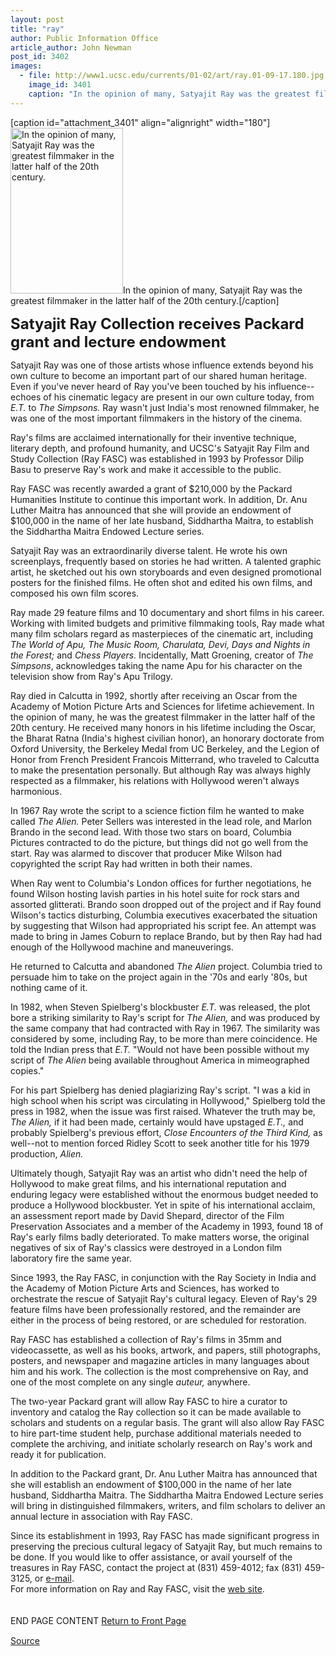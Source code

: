 ```yaml
---
layout: post
title: "ray"
author: Public Information Office
article_author: John Newman
post_id: 3402
images:
  - file: http://www1.ucsc.edu/currents/01-02/art/ray.01-09-17.180.jpg
    image_id: 3401
    caption: "In the opinion of many, Satyajit Ray was the greatest filmmaker in the latter half of the 20th century."
---
```


[caption id="attachment_3401" align="alignright" width="180"]<a href="http://dev-ucsc-news.pantheonsite.io/wp-content/uploads/2001/09/ray.01-09-17.180.jpg"><img class="size-full wp-image-3401" src="http://dev-ucsc-news.pantheonsite.io/wp-content/uploads/2001/09/ray.01-09-17.180.jpg" alt="In the opinion of many, Satyajit Ray was the greatest filmmaker in the latter half of the 20th century." width="180" height="265" /></a>In the opinion of many, Satyajit Ray was the greatest filmmaker in the latter half of the 20th century.[/caption]
<p>
  <font size="5"><b>Satyajit Ray Collection receives Packard grant and lecture endowment</b></font>
</p>
<p>
  Satyajit Ray was one of those artists whose influence extends beyond his own culture to become an important part of our shared human heritage. Even if you've never heard of Ray you've been touched by his influence--echoes of his cinematic legacy are present in our own culture today, from <i>E.T.</i> to <i>The Simpsons.</i> Ray wasn't just India's most renowned filmmaker, he was one of the most important filmmakers in the history of the cinema.
</p>Ray's films are acclaimed internationally for their inventive technique, literary depth, and profound humanity, and UCSC's Satyajit Ray Film and Study Collection (Ray FASC) was established in 1993 by Professor Dilip Basu to preserve Ray's work and make it accessible to the public.
<p>
  Ray FASC was recently awarded a grant of $210,000 by the Packard Humanities Institute to continue this important work. In addition, Dr. Anu Luther Maitra has announced that she will provide an endowment of $100,000 in the name of her late husband, Siddhartha Maitra, to establish the Siddhartha Maitra Endowed Lecture series.
</p>
<p>
  Satyajit Ray was an extraordinarily diverse talent. He wrote his own screenplays, frequently based on stories he had written. A talented graphic artist, he sketched out his own storyboards and even designed promotional posters for the finished films. He often shot and edited his own films, and composed his own film scores.
</p>
<p>
  Ray made 29 feature films and 10 documentary and short films in his career. Working with limited budgets and primitive filmmaking tools, Ray made what many film scholars regard as masterpieces of the cinematic art, including <i>The World of Apu, The Music Room, Charulata, Devi, Days and Nights in the Forest;</i> and <i>Chess Players.</i> Incidentally, Matt Groening, creator of <i>The Simpsons</i>, acknowledges taking the name Apu for his character on the television show from Ray's Apu Trilogy.
</p>
<p>
  Ray died in Calcutta in 1992, shortly after receiving an Oscar from the Academy of Motion Picture Arts and Sciences for lifetime achievement. In the opinion of many, he was the greatest filmmaker in the latter half of the 20th century. He received many honors in his lifetime including the Oscar, the Bharat Ratna (India's highest civilian honor), an honorary doctorate from Oxford University, the Berkeley Medal from UC Berkeley, and the Legion of Honor from French President Francois Mitterrand, who traveled to Calcutta to make the presentation personally. But although Ray was always highly respected as a filmmaker, his relations with Hollywood weren't always harmonious.
</p>
<p>
  In 1967 Ray wrote the script to a science fiction film he wanted to make called <i>The Alien.</i> Peter Sellers was interested in the lead role, and Marlon Brando in the second lead. With those two stars on board, Columbia Pictures contracted to do the picture, but things did not go well from the start. Ray was alarmed to discover that producer Mike Wilson had copyrighted the script Ray had written in both their names.
</p>
<p>
  When Ray went to Columbia's London offices for further negotiations, he found Wilson hosting lavish parties in his hotel suite for rock stars and assorted glitterati. Brando soon dropped out of the project and if Ray found Wilson's tactics disturbing, Columbia executives exacerbated the situation by suggesting that Wilson had appropriated his script fee. An attempt was made to bring in James Coburn to replace Brando, but by then Ray had had enough of the Hollywood machine and maneuverings.
</p>
<p>
  He returned to Calcutta and abandoned <i>The Alien</i> project. Columbia tried to persuade him to take on the project again in the '70s and early '80s, but nothing came of it.
</p>
<p>
  In 1982, when Steven Spielberg's blockbuster <i>E.T.</i> was released, the plot bore a striking similarity to Ray's script for <i>The Alien,</i> and was produced by the same company that had contracted with Ray in 1967. The similarity was considered by some, including Ray, to be more than mere coincidence. He told the Indian press that <i>E.T.</i> "Would not have been possible without my script of <i>The Alien</i> being available throughout America in mimeographed copies."
</p>
<p>
  For his part Spielberg has denied plagiarizing Ray's script. "I was a kid in high school when his script was circulating in Hollywood," Spielberg told the press in 1982, when the issue was first raised. Whatever the truth may be, <i>The Alien,</i> if it had been made, certainly would have upstaged <i>E.T.,</i> and probably Spielberg's previous effort, <i>Close Encounters of the Third Kind,</i> as well--not to mention forced Ridley Scott to seek another title for his 1979 production, <i>Alien.</i>
</p>
<p>
  Ultimately though, Satyajit Ray was an artist who didn't need the help of Hollywood to make great films, and his international reputation and enduring legacy were established without the enormous budget needed to produce a Hollywood blockbuster. Yet in spite of his international acclaim, an assessment report made by David Shepard, director of the Film Preservation Associates and a member of the Academy in 1993, found 18 of Ray's early films badly deteriorated. To make matters worse, the original negatives of six of Ray's classics were destroyed in a London film laboratory fire the same year.
</p>
<p>
  Since 1993, the Ray FASC, in conjunction with the Ray Society in India and the Academy of Motion Picture Arts and Sciences, has worked to orchestrate the rescue of Satyajit Ray's cultural legacy. Eleven of Ray's 29 feature films have been professionally restored, and the remainder are either in the process of being restored, or are scheduled for restoration.
</p>
<p>
  Ray FASC has established a collection of Ray's films in 35mm and videocassette, as well as his books, artwork, and papers, still photographs, posters, and newspaper and magazine articles in many languages about him and his work. The collection is the most comprehensive on Ray, and one of the most complete on any single <i>auteur,</i> anywhere.
</p>
<p>
  The two-year Packard grant will allow Ray FASC to hire a curator to inventory and catalog the Ray collection so it can be made available to scholars and students on a regular basis. The grant will also allow Ray FASC to hire part-time student help, purchase additional materials needed to complete the archiving, and initiate scholarly research on Ray's work and ready it for publication.
</p>
<p>
  In addition to the Packard grant, Dr. Anu Luther Maitra has announced that she will establish an endowment of $100,000 in the name of her late husband, Siddhartha Maitra. The Siddhartha Maitra Endowed Lecture series will bring in distinguished filmmakers, writers, and film scholars to deliver an annual lecture in association with Ray FASC.
</p>
<p>
  Since its establishment in 1993, Ray FASC has made significant progress in preserving the precious cultural legacy of Satyajit Ray, but much remains to be done. If you would like to offer assistance, or avail yourself of the treasures in Ray FASC, contact the project at (831) 459-4012; fax (831) 459-3125, or <a href="mailto:rayfasc@scilibx.ucsc.edu">e-mail</a>.<b><br></b>For more information on Ray and Ray FASC, visit the <a href="http://arts.ucsc.edu/rayFASC/index.htm">web site</a>. <b><br>
  <br></b><br>
  END PAGE CONTENT <a href="../../index.html">Return to Front Page</a> <img align="bottom" alt=" " border="0" height="1" src="../../images/trans.gif" width="385">
</p>
<p><a href="http://www1.ucsc.edu/currents/01-02/09-17/ray.html" title="Permalink to ray">Source</a></p>

